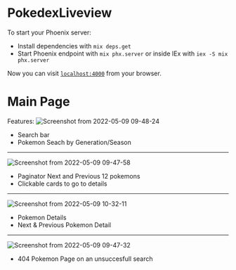 # PokedexLiveview

To start your Phoenix server:

  * Install dependencies with `mix deps.get`
  * Start Phoenix endpoint with `mix phx.server` or inside IEx with `iex -S mix phx.server`

Now you can visit [`localhost:4000`](http://localhost:4000) from your browser.


# Main Page

 Features:
![Screenshot from 2022-05-09 09-48-24](https://user-images.githubusercontent.com/47509384/167417419-23673524-0ae7-465a-8d9b-b19bcc0b7dc3.png)
  * Search bar
  * Pokemon Seach by Generation/Season
-------------------------------------------------------------------------

![Screenshot from 2022-05-09 09-47-58](https://user-images.githubusercontent.com/47509384/167420878-f4851da9-604c-442a-906a-5bbd560f605f.png)
  * Paginator Next and Previous 12 pokemons
  * Clickable cards to go to details
-------------------------------------------------------------------------

![Screenshot from 2022-05-09 10-32-11](https://user-images.githubusercontent.com/47509384/167421169-6dc7aa67-20a9-44c9-baae-f0b8cb8dcf1e.png)
  * Pokemon Details
  * Next & Previous Pokemon Detail
-------------------------------------------------------------------------
![Screenshot from 2022-05-09 09-47-32](https://user-images.githubusercontent.com/47509384/167421392-d1bb4563-ae49-4867-acc1-26b8885afd51.png)
  * 404 Pokemon Page on an unsuccesfull search
